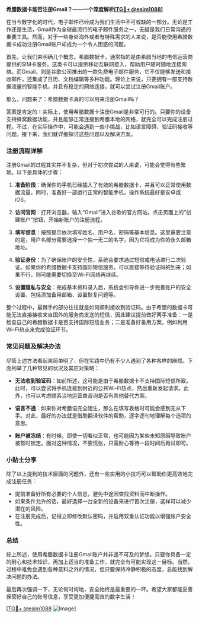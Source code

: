 **希腊数据卡能否注册Gmail？——一个深度解析[[TG💪+ @esim1088](https://t.me/s/esim1088)]**

在当今数字化的时代，电子邮件已经成为我们生活中不可或缺的一部分。无论是工作还是生活，Gmail作为全球最流行的电子邮件服务之一，无疑是我们日常沟通的重要工具。然而，对于一些身处海外或者有特殊需求的人来说，是否能使用希腊数据卡成功注册Gmail账户却成为一个令人困惑的问题。

首先，让我们来明确几个概念。希腊数据卡，通常指的是由希腊当地的电信运营商提供的SIM卡服务。这类卡可以提供移动互联网接入，帮助用户随时随地连接网络。而Gmail，则是谷歌公司推出的一款免费电子邮件服务，它不仅能够发送和接收邮件，还集成了日历、文档编辑等多种功能。理论上来说，只要拥有一部支持数据流量的智能手机，并且有稳定的网络连接，就可以尝试注册Gmail账户。

那么，问题来了：希腊数据卡真的可以用来注册Gmail吗？

答案是肯定的！实际上，使用希腊数据卡注册Gmail是非常可行的。只要你的设备支持蜂窝数据功能，并且能够正常连接到希腊本地的网络，就完全可以完成注册过程。不过，在实际操作中，可能会遇到一些小挑战，比如语言障碍、验证码接收等问题。接下来，我们就详细探讨这些问题以及解决方案。

### 注册流程详解

注册Gmail的过程其实并不复杂，但对于初次尝试的人来说，可能会觉得有些繁琐。以下是具体的步骤：

1. **准备阶段**：确保你的手机已经插入了有效的希腊数据卡，并且可以正常使用数据流量。同时，准备好一部运行正常的智能手机，操作系统最好是安卓或iOS。
   
2. **访问官网**：打开浏览器，输入“Gmail”进入谷歌的官方网站。点击页面上的“创建账户”按钮，开始新账户的注册流程。

3. **填写信息**：按照提示依次填写姓名、用户名、密码等基本信息。这里需要注意的是，用户名部分需要选择一个独一无二的名字，因为它将成为你的永久邮箱地址。

4. **验证身份**：为了确保账户的安全性，系统会要求通过短信或电话进行二次验证。如果你的希腊数据卡支持国际短信服务，可以直接等待验证码的到来；如果不行，则可能需要切换至Wi-Fi网络再继续。

5. **设置隐私与安全**：完成基本资料录入后，系统会引导你进一步完善账户的安全设置，包括添加备用邮箱、设置恢复问题等。

整个过程中，最棘手的部分往往就是如何顺利接收到验证码。由于希腊的数据卡可能无法直接接收来自国外的服务商发送的短信，因此建议提前做好两手准备：一是检查自己的希腊数据卡是否支持国际短信业务；二是准备好备用方案，例如利用Wi-Fi热点来完成验证环节。

### 常见问题及解决办法

尽管上述方法看起来简单明了，但在实践中仍有不少人遇到了各种各样的麻烦。下面列举了几种常见的状况及其应对策略：

- **无法收到验证码**：如前所述，这可能是由于希腊数据卡不支持国际短信所致。此时，可以尝试将手机连接到附近的公共Wi-Fi热点，然后重新发起请求。此外，也可以考虑联系当地运营商咨询是否有其他替代方案。

- **语言不通**：如果你对希腊语完全陌生，那么在填写表格时可能会感到无从下手。对此，最好的办法就是借助翻译软件的帮助，逐字逐句地理解每个选项的意思。

- **账户被冻结**：有时候，即使一切看似正常，也可能因为某些未知原因导致账户被暂时锁定。面对这种情况，不要慌张，只需耐心等待一段时间后再试即可。

### 小贴士分享

除了以上提到的技术层面的问题外，还有一些实用的小技巧可以帮助你更高效地完成注册任务：

- 提前准备好所有必要的个人信息，避免中途因查找资料而中断操作。
- 如果条件允许的话，最好选择一台全新的设备来进行首次注册，这样可以减少潜在的风险。
- 在注册完成后，记得立即修改默认密码，并启用双重认证功能以增强账户安全性。

### 总结

综上所述，使用希腊数据卡注册Gmail账户并非遥不可及的梦想。只要你具备一定的耐心和技术知识，再加上适当的准备工作，就完全有可能实现这一目标。当然，过程中难免会遇到各种意料之外的情况，但只要保持冷静积极的态度，总能找到解决问题的办法。

最后再次强调一下，无论何时何地，安全始终是最重要的一环。希望大家都能妥善保管好自己的账号信息，享受更加便捷高效的数字生活！

[[TG💪+ @esim1088](https://t.me/s/esim1088) ![Image](https://i.postimg.cc/4NQfJmqS/Snipaste-2025-05-13-00-14-12.png)]